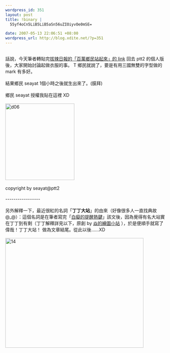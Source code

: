 ```yaml
--- 
wordpress_id: 351
layout: post
title: !binary |
  55yf4oCn5LiB5LiB5aSn56uZIOiyvOe0mSE=

date: 2007-05-13 22:06:51 +08:00
wordpress_url: http://blog.xdite.net/?p=351
---
```

<br />話說，今天筆者轉貼完<a href="http://www.sholfen.com/rously/blog/index.php?load=read&id=73">拔辣日報的「百萬鄉民站起來」的 link</a> 回去 ptt2 的個人版後，大家開始討論起做衣服的事。 T 鄉民就說了，要是有用三國無雙的字型做的 mark 有多好。<br /><br />結果鄉民 seayat 1個小時之後就生出來了。(膜拜)<br /><br />鄉民 seayat 授權我貼在這裡 XD<br /><br /><a href="http://www.flickr.com/photo_zoom.gne?id=496147331&amp;size=m" title="Photo Sharing"><img src="http://farm1.static.flickr.com/211/496147331_90c893d72d_m.jpg" alt="d06" height="240" width="217" /></a><br /><br />copyright by seayat@ptt2<br /><br />-----------------<br /><br />另外解釋一下，最近很紅的名詞「<b>丁丁大站</b>」的由來（好像很多人一直找典故@_@）：這個名詞是在筆者寫完「<a href="http://blog.xdite.net/?p=330">白癡的提醒熱鍵</a>」該文後，因為覺得有名大站實在丁丁到有剩（丁丁解釋詳見以下，原創 by <a href="http://blog.xuite.net/sat00149/blog/10027714">焱的繪圖小站</a> ），於是便順手就寫了 偉哉！丁丁大站！ 做為文章結尾。從此以後……XD<br /><br /><a href="http://www.flickr.com/photos/14765209@N00/496193067/" title="Photo Sharing"><img src="http://farm1.static.flickr.com/225/496193067_d205492aa9_o.jpg" alt="14" height="344" width="434" /></a>
